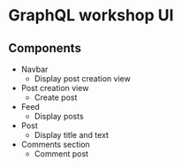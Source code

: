 # GraphQL workshop UI

## Components

* Navbar
  * Display post creation view
* Post creation view
  * Create post
* Feed
  * Display posts
* Post
  * Display title and text
* Comments section
  * Comment post
